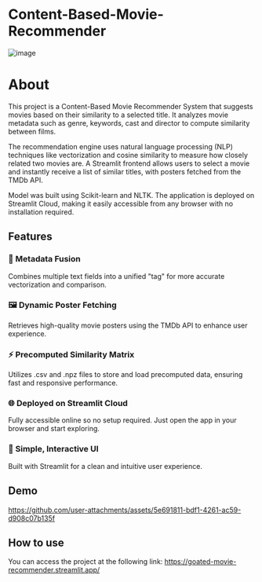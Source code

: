 # Content-Based-Movie-Recommender
![image](https://github.com/user-attachments/assets/2206b24e-94cf-4e32-a12d-b558cedfdcf4)
# About
This project is a Content-Based Movie Recommender System that suggests movies based on their similarity to a selected title. It analyzes movie metadata such as genre, keywords, cast and director to compute similarity between films.

The recommendation engine uses natural language processing (NLP) techniques like vectorization and cosine similarity to measure how closely related two movies are. A  Streamlit frontend allows users to select a movie and instantly receive a list of similar titles,  with posters fetched from the TMDb API.

Model was built using Scikit-learn and NLTK. The application is deployed on Streamlit Cloud, making it easily accessible from any browser with no installation required.

## Features
### 📄 Metadata Fusion
Combines multiple text fields into a unified "tag" for more accurate vectorization and comparison.

### 🖼️ Dynamic Poster Fetching
Retrieves high-quality movie posters using the TMDb API to enhance user experience.

### ⚡ Precomputed Similarity Matrix
Utilizes .csv and .npz files to store and load precomputed data, ensuring fast and responsive performance.

### 🌐 Deployed on Streamlit Cloud
Fully accessible online so no setup required. Just open the app in your browser and start exploring.

### 🧪 Simple, Interactive UI
Built with Streamlit for a clean and intuitive user experience.

## Demo
https://github.com/user-attachments/assets/5e691811-bdf1-4261-ac59-d908c07b135f

## How to use               
You can access the project at the following link: https://goated-movie-recommender.streamlit.app/
